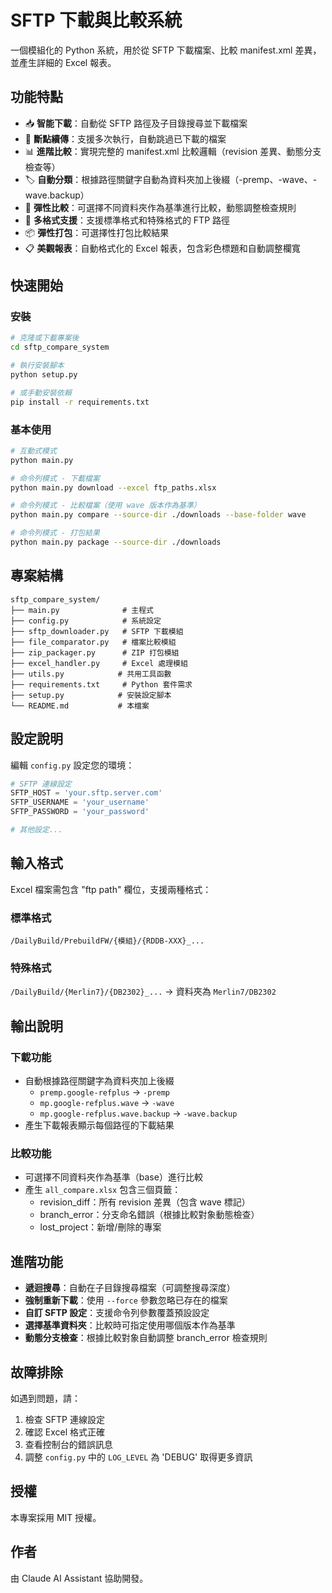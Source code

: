 # SFTP 下載與比較系統

一個模組化的 Python 系統，用於從 SFTP 下載檔案、比較 manifest.xml 差異，並產生詳細的 Excel 報表。

## 功能特點

- 📥 **智能下載**：自動從 SFTP 路徑及子目錄搜尋並下載檔案
- 🔄 **斷點續傳**：支援多次執行，自動跳過已下載的檔案
- 📊 **進階比較**：實現完整的 manifest.xml 比較邏輯（revision 差異、動態分支檢查等）
- 🏷️ **自動分類**：根據路徑關鍵字自動為資料夾加上後綴（-premp、-wave、-wave.backup）
- 🎯 **彈性比較**：可選擇不同資料夾作為基準進行比較，動態調整檢查規則
- 📁 **多格式支援**：支援標準格式和特殊格式的 FTP 路徑
- 📦 **彈性打包**：可選擇性打包比較結果
- 📋 **美觀報表**：自動格式化的 Excel 報表，包含彩色標題和自動調整欄寬

## 快速開始

### 安裝

```bash
# 克隆或下載專案後
cd sftp_compare_system

# 執行安裝腳本
python setup.py

# 或手動安裝依賴
pip install -r requirements.txt
```

### 基本使用

```bash
# 互動式模式
python main.py

# 命令列模式 - 下載檔案
python main.py download --excel ftp_paths.xlsx

# 命令列模式 - 比較檔案（使用 wave 版本作為基準）
python main.py compare --source-dir ./downloads --base-folder wave

# 命令列模式 - 打包結果
python main.py package --source-dir ./downloads
```

## 專案結構

```
sftp_compare_system/
├── main.py              # 主程式
├── config.py            # 系統設定
├── sftp_downloader.py   # SFTP 下載模組
├── file_comparator.py   # 檔案比較模組
├── zip_packager.py      # ZIP 打包模組
├── excel_handler.py     # Excel 處理模組
├── utils.py            # 共用工具函數
├── requirements.txt     # Python 套件需求
├── setup.py            # 安裝設定腳本
└── README.md           # 本檔案
```

## 設定說明

編輯 `config.py` 設定您的環境：

```python
# SFTP 連線設定
SFTP_HOST = 'your.sftp.server.com'
SFTP_USERNAME = 'your_username'
SFTP_PASSWORD = 'your_password'

# 其他設定...
```

## 輸入格式

Excel 檔案需包含 "ftp path" 欄位，支援兩種格式：

### 標準格式
`/DailyBuild/PrebuildFW/{模組}/{RDDB-XXX}_...`

### 特殊格式
`/DailyBuild/{Merlin7}/{DB2302}_...` → 資料夾為 `Merlin7/DB2302`

## 輸出說明

### 下載功能
- 自動根據路徑關鍵字為資料夾加上後綴
  - `premp.google-refplus` → `-premp`
  - `mp.google-refplus.wave` → `-wave`
  - `mp.google-refplus.wave.backup` → `-wave.backup`
- 產生下載報表顯示每個路徑的下載結果

### 比較功能
- 可選擇不同資料夾作為基準（base）進行比較
- 產生 `all_compare.xlsx` 包含三個頁籤：
  - revision_diff：所有 revision 差異（包含 wave 標記）
  - branch_error：分支命名錯誤（根據比較對象動態檢查）
  - lost_project：新增/刪除的專案

## 進階功能

- **遞迴搜尋**：自動在子目錄搜尋檔案（可調整搜尋深度）
- **強制重新下載**：使用 `--force` 參數忽略已存在的檔案
- **自訂 SFTP 設定**：支援命令列參數覆蓋預設設定
- **選擇基準資料夾**：比較時可指定使用哪個版本作為基準
- **動態分支檢查**：根據比較對象自動調整 branch_error 檢查規則

## 故障排除

如遇到問題，請：
1. 檢查 SFTP 連線設定
2. 確認 Excel 格式正確
3. 查看控制台的錯誤訊息
4. 調整 `config.py` 中的 `LOG_LEVEL` 為 'DEBUG' 取得更多資訊

## 授權

本專案採用 MIT 授權。

## 作者

由 Claude AI Assistant 協助開發。